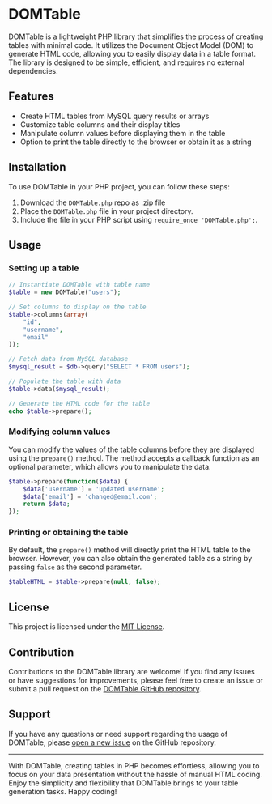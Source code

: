 
# DOMTable

DOMTable is a lightweight PHP library that simplifies the process of creating tables with minimal code. It utilizes the Document Object Model (DOM) to generate HTML code, allowing you to easily display data in a table format. The library is designed to be simple, efficient, and requires no external dependencies.

## Features

- Create HTML tables from MySQL query results or arrays
- Customize table columns and their display titles
- Manipulate column values before displaying them in the table
- Option to print the table directly to the browser or obtain it as a string

## Installation

To use DOMTable in your PHP project, you can follow these steps:

1. Download the `DOMTable.php` repo as .zip file
2. Place the `DOMTable.php` file in your project directory.
3. Include the file in your PHP script using `require_once 'DOMTable.php';`.

## Usage

### Setting up a table

```php
// Instantiate DOMTable with table name
$table = new DOMTable("users");

// Set columns to display on the table
$table->columns(array(
    "id",
    "username",
    "email"
));

// Fetch data from MySQL database
$mysql_result = $db->query("SELECT * FROM users");

// Populate the table with data
$table->data($mysql_result);

// Generate the HTML code for the table
echo $table->prepare();
```

### Modifying column values

You can modify the values of the table columns before they are displayed using the `prepare()` method. The method accepts a callback function as an optional parameter, which allows you to manipulate the data.

```php
$table->prepare(function($data) {
    $data['username'] = 'updated username';
    $data['email'] = 'changed@email.com';
    return $data;
});
```

### Printing or obtaining the table

By default, the `prepare()` method will directly print the HTML table to the browser. However, you can also obtain the generated table as a string by passing `false` as the second parameter.

```php
$tableHTML = $table->prepare(null, false);
```

## License

This project is licensed under the [MIT License](https://opensource.org/licenses/MIT).

## Contribution

Contributions to the DOMTable library are welcome! If you find any issues or have suggestions for improvements, please feel free to create an issue or submit a pull request on the [DOMTable GitHub repository](https://github.com/example/domtable).

## Support

If you have any questions or need support regarding the usage of DOMTable, please [open a new issue](https://github.com/ucscode/domtable/issues) on the GitHub repository.

---

With DOMTable, creating tables in PHP becomes effortless, allowing you to focus on your data presentation without the hassle of manual HTML coding. Enjoy the simplicity and flexibility that DOMTable brings to your table generation tasks. Happy coding!
